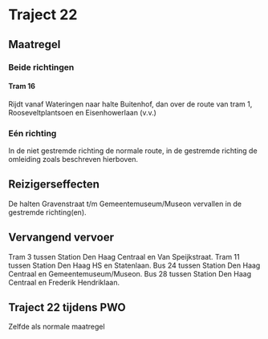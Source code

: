 # Traject 22 
## Maatregel
### Beide richtingen

#### Tram 16
Rijdt vanaf Wateringen naar halte Buitenhof, dan over de route van tram 1, Rooseveltplantsoen en Eisenhowerlaan (v.v.)

### Eén richting
In de niet gestremde richting de normale route, in de gestremde richting de omleiding zoals beschreven hierboven.

## Reizigerseffecten
De halten Gravenstraat t/m Gemeentemuseum/Museon vervallen in de gestremde richting(en). 

## Vervangend vervoer
Tram 3 tussen Station Den Haag Centraal en Van Speijkstraat.
Tram 11 tussen Station Den Haag HS en Statenlaan.
Bus 24 tussen Station Den Haag Centraal en Gemeentemuseum/Museon.
Bus 28 tussen Station Den Haag Centraal en Frederik Hendriklaan. 

## Traject 22 tijdens PWO
Zelfde als normale maatregel
